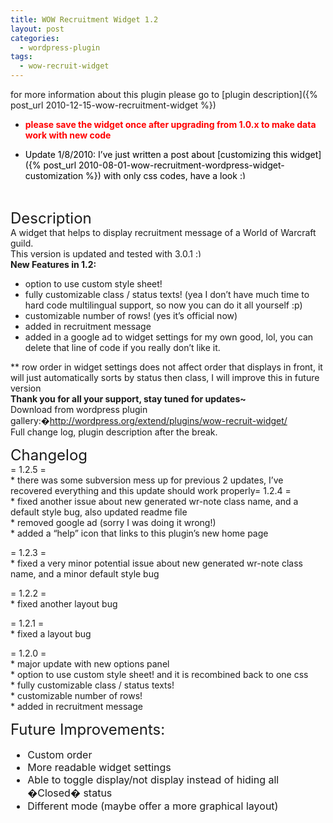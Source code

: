 ```yaml
---
title: WOW Recruitment Widget 1.2
layout: post
categories:
  - wordpress-plugin
tags:
  - wow-recruit-widget
---
```

for more information about this plugin please go to [plugin description]({% post_url 2010-12-15-wow-recruitment-widget %})

  * <span style="color: red;"><strong><span style="font-weight: normal;"><strong>please save the widget once after upgrading from 1.0.x to make data work with new code</strong></span></strong></span>
  * <div style="color: black; font-weight: normal; margin: 0px;">
      <div>
        Update 1/8/2010: I&#8217;ve just written a post about [customizing this widget]({% post_url 2010-08-01-wow-recruitment-wordpress-widget-customization %}) with only css codes, have a look <img src="http://i1.wp.com/ycfreeman.com/wp-includes/images/smilies/simple-smile.png?w=660" alt=":)" class="wp-smiley" style="height: 1em; max-height: 1em;" data-recalc-dims="1" />
      </div>
    </div>

    &nbsp;

    <div style="color: black; font-weight: normal; margin: 0px;">
    </div>

<div style="margin: 0px;">
  <span style="font-size: x-large;">Description</span>
</div>

<div style="margin: 0px;">
  A widget that helps to display recruitment message of a World of Warcraft guild.
</div>

<div style="margin: 0px;">
  This version is updated and tested with 3.0.1 <img src="http://i1.wp.com/ycfreeman.com/wp-includes/images/smilies/simple-smile.png?w=660" alt=":)" class="wp-smiley" style="height: 1em; max-height: 1em;" data-recalc-dims="1" />
</div>

<div style="margin: 0px;">
  <strong>New Features in 1.2:</strong>
</div>

  * option to use custom style sheet!
  * fully customizable class / status texts! (yea I don&#8217;t have much time to hard code multilingual support, so now you can do it all yourself :p)
  * customizable number of rows! (yes it&#8217;s official now)
  * added in recruitment message
  * added in a google ad to widget settings for my own good, lol, you can delete that line of code if you really don&#8217;t like it.

<div style="margin: 0px;">
  ** row order in widget settings does not affect order that displays in front, it will just automatically sorts by status then class, I will improve this in future version
</div>

<div style="margin: 0px;">
  <strong>Thank you for all your support, stay tuned for updates~</strong>
</div>

<div style="margin: 0px;">
  <div style="margin: 0px;">
    <div style="margin: 0px;">
      Download from wordpress plugin gallery:�<a href="http://wordpress.org/extend/plugins/wow-recruit-widget/">http://wordpress.org/extend/plugins/wow-recruit-widget/</a>
    </div>
  </div>
</div>

<div style="margin: 0px;">
  Full change log, plugin description after the break.
</div>

<a name="more"></a>

<div style="margin: 0px;">
  <div style="margin: 0px;">
    <span style="font-size: x-large;">Changelog</span>
  </div>
</div>

<div style="margin: 0px;">
  = 1.2.5 =<br /> * there was some subversion mess up for previous 2 updates, I&#8217;ve recovered everything and this update should work properly= 1.2.4 =<br /> * fixed another issue about new generated wr-note class name, and a default style bug, also updated readme file<br /> * removed google ad (sorry I was doing it wrong!)<br /> * added a &#8220;help&#8221; icon that links to this plugin&#8217;s new home page</p>

  <p>
    = 1.2.3 =<br /> * fixed a very minor potential issue about new generated wr-note class name, and a minor default style bug
  </p>

  <p>
    = 1.2.2 =<br /> * fixed another layout bug
  </p>

  <p>
    = 1.2.1 =<br /> * fixed a layout bug
  </p>

  <p>
    = 1.2.0 =<br /> * major update with new options panel<br /> * option to use custom style sheet! and it is recombined back to one css<br /> * fully customizable class / status texts!<br /> * customizable number of rows!<br /> * added in recruitment message
  </p>
</div>

<div style="margin: 0px;">
  <div style="font-size: medium; margin: 0px;">
    <div style="margin: 0px;">
      <span style="font-size: x-large;">Future Improvements:</span>
    </div>
  </div>

  <ul style="font-size: medium;">
    <li>
      Custom order
    </li>
    <li>
      More readable widget settings
    </li>
    <li>
      Able to toggle display/not display instead of hiding all �Closed� status
    </li>
    <li>
      Different mode (maybe offer a more graphical layout)
    </li>
  </ul>
</div>
